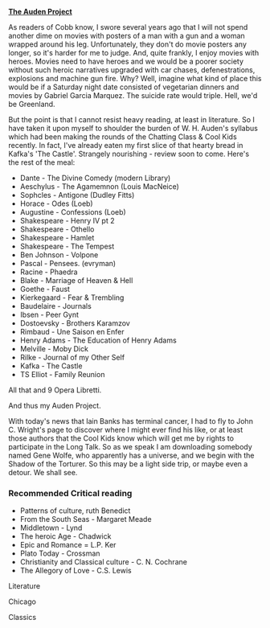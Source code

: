 
[**The Auden Project**](https://cobb.typepad.com/cobb/2013/04/the-auden-project.html)

As readers of Cobb know, I swore several years ago that I will not spend another dime on movies with posters of a man with a gun and a woman wrapped around his leg. Unfortunately, they don't do movie posters any longer, so it's harder for me to judge. And, quite frankly, I enjoy movies with heroes. Movies need to have heroes and we would be a poorer society without such heroic narratives upgraded with car chases, defenestrations, explosions and machine gun fire. Why? Well, imagine what kind of place this would be if a Saturday night date consisted of vegetarian dinners and movies by Gabriel Garcia Marquez. The suicide rate would triple. Hell, we'd be Greenland. 

But the point is that I cannot resist heavy reading, at least in literature. So I have taken it upon myself to shoulder the burden of W. H. Auden's syllabus which had been making the rounds of the Chatting Class & Cool Kids recently. In fact, I've already eaten my first slice of that hearty bread in Kafka's 'The Castle'. Strangely nourishing - review soon to come. Here's the rest of the meal:

- Dante - The Divine Comedy (modern Library)
- Aeschylus - The Agamemnon (Louis MacNeice)
- Sophcles - Antigone (Dudley Fitts)
- Horace - Odes (Loeb)
- Augustine - Confessions (Loeb)
- Shakespeare - Henry IV pt 2
- Shakespeare - Othello
- Shakespeare - Hamlet
- Shakespeare - The Tempest
- Ben Johnson - Volpone
- Pascal - Pensees. (evryman)
- Racine - Phaedra
- Blake - Marriage of Heaven & Hell
- Goethe - Faust
- Kierkegaard - Fear & Trembling
- Baudelaire - Journals
- Ibsen - Peer Gynt
- Dostoevsky - Brothers Karamzov
- Rimbaud - Une Saison en Enfer
- Henry Adams - The Education of Henry Adams
- Melville - Moby Dick
- Rilke - Journal of my Other Self
- Kafka - The Castle
- TS Elliot - Family Reunion

All that and 9 Opera Libretti. 

And thus my Auden Project.

With today's news that Iain Banks has terminal cancer, I had to fly to John C. Wright's page to discover where I might ever find his like, or at least those authors that the Cool Kids know which will get me by rights to participate in the Long Talk. So as we speak I am downloading somebody named Gene Wolfe, who apparently has a universe, and we begin with the Shadow of the Torturer. So this may be a light side trip, or maybe even a detour. We shall see.

### Recommended Critical reading
- Patterns of culture, ruth Benedict 
- From the South Seas - Margaret Meade
- Middletown - Lynd
- The heroic Age - Chadwick
- Epic and Romance = L.P. Ker
- Plato Today - Crossman
- Christianity and Classical culture - C. N. Cochrane
- The Allegory of Love - C.S. Lewis

Literature

Chicago

Classics